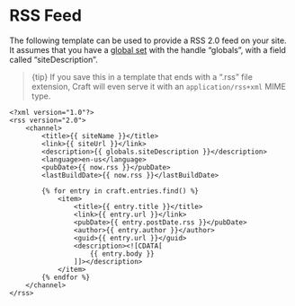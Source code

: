 # RSS Feed

The following template can be used to provide a RSS 2.0 feed on your site. It assumes that you have a [global set](../globals.md) with the handle “globals”, with a field called “siteDescription”.

> {tip} If you save this in a template that ends with a “.rss” file extension, Craft will even serve it with an `application/rss+xml` MIME type.

```twig
<?xml version="1.0"?>
<rss version="2.0">
    <channel>
        <title>{{ siteName }}</title>
        <link>{{ siteUrl }}</link>
        <description>{{ globals.siteDescription }}</description>
        <language>en-us</language>
        <pubDate>{{ now.rss }}</pubDate>
        <lastBuildDate>{{ now.rss }}</lastBuildDate>

        {% for entry in craft.entries.find() %}
            <item>
                <title>{{ entry.title }}</title>
                <link>{{ entry.url }}</link>
                <pubDate>{{ entry.postDate.rss }}</pubDate>
                <author>{{ entry.author }}</author>
                <guid>{{ entry.url }}</guid>
                <description><![CDATA[
                    {{ entry.body }}
                ]]></description>
            </item>
        {% endfor %}
    </channel>
</rss>
```